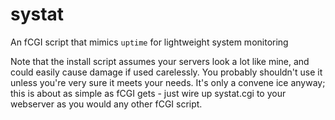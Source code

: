 systat
======

An fCGI script that mimics `uptime` for lightweight system monitoring

Note that the install script assumes your servers look a lot like mine, and
could easily cause damage if used carelessly. You probably shouldn't use it
unless you're very sure it meets your needs. It's only a convene ice anyway;
this is about as simple as fCGI gets - just wire up systat.cgi to your
webserver as you would any other fCGI script.
